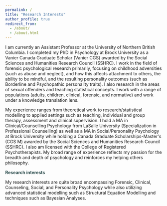 ```yaml
---
permalink: /
title: "Research Interests"
author_profile: true
redirect_from: 
  - /about/
  - /about.html
---
```


I am currently an Assistant Professor at the University of Northern British Columbia. I completed my PhD in Psychology at Brock University as a Vanier Canada Graduate Scholar (Vanier CGS) awarded by the Social Sciences and Humanities Research Council (SSHRC). I work in the field of forensic psychological research primarily, focusing on childhood adversities (such as abuse and neglect), and how this affects attachment to others, the ability to be mindful, and the resulting personality outcomes (such as Borderline and Psychopathic personality traits). I also research in the areas of sexual offenders and teaching statistical concepts. I work with a range of populations (adults, children, clinical, forensic, and normative) and work under a knowledge translation lens. 

My experience ranges from theoretical work to research/statistical modelling to applied settings such as teaching, individual and group therapy, assessment and clinical supervision. I hold a MA in Clinical/Counselling Psychology from LaSalle University (Specialization in Professional Counselling) as well as a MA in Social/Personality Psychology at Brock University while holding a Canada Graduate Scholarships-Master's (CGS M) awarded by the Social Sciences and Humanities Research Council (SSHRC). I also am licensed with the College of Registered Psychotherapists. My broad range of experience reflects my passion for the breadth and depth of psychology and reinforces my helping others philosophy.


<font color="#2F4F4F"><b>Research interests</b></font>

My research interests are quite broad encompassing Forensic, Clinical, Counseling, Social, and Personality Psychology while also utilizing advanced statistical modelling such as Structural Equation Modelling and techniques such as Bayesian Analyses. 
